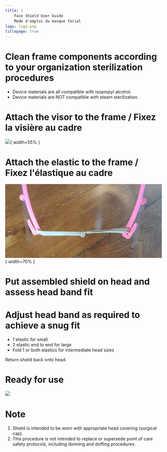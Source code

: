 ```yaml
---
title: |
    Face Shield User Guide
    Mode d'emploi du masque facial
logo: logo.png
titlepage: true
---
```


# Clean frame components according to your organization sterilization procedures 

* Device materials are all compatible with isopropyl alcohol. 
* Device materials are NOT compatible with steam sterilization.

# Attach the visor to the frame / Fixez la visière au cadre

![](img/frame-visor.png){ width=55% }

# Attach the elastic to the frame / Fixez l'élastique au cadre

![](img/elastic.png){ width=70% }

# Put assembled shield on head and assess head band fit

# Adjust head band as required to achieve a snug fit

* 1 elastic for small 
* 2 elastic end to end for large 
* Fold 1 or both elastics for intermediate head sizes

Return shield back onto head.

# Ready for use

![](.../face-shield.jpg)

# Note

1. Shield is intended to be worn with appropriate head covering (surgical cap). 
1. This procedure is not intended to replace or supersede point of care safety protocols, including donning and doffing procedures.  
